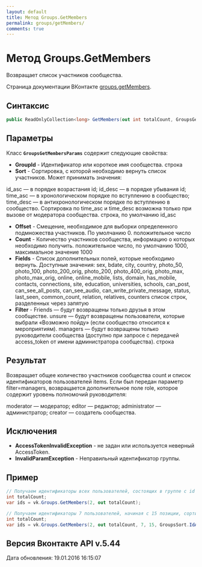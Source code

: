 ```yaml
---
layout: default
title: Метод Groups.GetMembers
permalink: groups/getMembers/
comments: true
---
```

# Метод Groups.GetMembers
Возвращает список участников сообщества.

Страница документации ВКонтакте [groups.getMembers](https://vk.com/dev/groups.getMembers).
## Синтаксис
``` csharp
public ReadOnlyCollection<long> GetMembers(out int totalCount, GroupsGetMembersParams @params)
```

## Параметры
Класс **`GroupsGetMembersParams`** содержит следующие свойства:

+ **GroupId** - Идентификатор или короткое имя сообщества. строка
+ **Sort** - Сортировка, с которой необходимо вернуть список участников. Может принимать значения: 

id_asc — в порядке возрастания id; 
id_desc — в порядке убывания id; 
time_asc — в хронологическом порядке по вступлению в сообщество; 
time_desc — в антихронологическом порядке по вступлению в сообщество. 
Сортировка по time_asc и time_desc возможна только при вызове от модератора сообщества. строка, по умолчанию id_asc
+ **Offset** - Смещение, необходимое для выборки определенного подмножества участников. По умолчанию 0. положительное число
+ **Count** - Количество участников сообщества, информацию о которых необходимо получить. положительное число, по умолчанию 1000, максимальное значение 1000
+ **Fields** - Список дополнительных полей, которые необходимо вернуть. 
Доступные значения: sex, bdate, city, country, photo_50, photo_100, photo_200_orig, photo_200, photo_400_orig, photo_max, photo_max_orig, online, online_mobile, lists, domain, has_mobile, contacts, connections, site, education, universities, schools, can_post, can_see_all_posts, can_see_audio, can_write_private_message, status, last_seen, common_count, relation, relatives, counters список строк, разделенных через запятую
+ **Filter** - Friends — будут возвращены только друзья в этом сообществе. 
unsure — будут возвращены пользователи, которые выбрали «Возможно пойду» (если сообщество относится к мероприятиям). 
managers — будут возвращены только руководители сообщества (доступно при запросе с передачей access_token от имени администратора сообщества). 
строка

## Результат
Возвращает общее количество участников сообщества count и список идентификаторов пользователей items. 
Если был передан параметр filter=managers, возвращается дополнительное поле role, которое содержит уровень полномочий руководителя: 

moderator — модератор; 
editor — редактор; 
administrator — администратор; 
creator — создатель сообщества.

## Исключения
+ **AccessTokenInvalidException** - не задан или используется неверный AccessToken.
+ **InvalidParamException** - Неправильный идентификатор группы.

## Пример
```csharp
// Получаем идентификаторы всех пользователей, состоящих в группе с id равным 2.
int totalCount;
var ids = vk.Groups.GetMembers(2, out totalCount);

// Получаем идентификаторы 7 пользователей, начиная с 15 позиции, сортированных в порядке возрастания идентификаторов.
int totalCount;
var ids = vk.Groups.GetMembers(2, out totalCount, 7, 15, GroupsSort.IdAsc);
```

## Версия Вконтакте API v.5.44
Дата обновления: 19.01.2016 16:15:07
